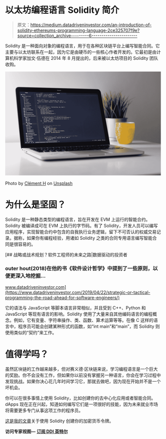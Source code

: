 # 以太坊编程语言 Solidity 简介

> 原文：<https://medium.datadriveninvestor.com/an-introduction-of-solidity-ethereums-programming-language-2ce325707f9e?source=collection_archive---------6----------------------->

Solidity 是一种面向对象的编程语言，用于在各种区块链平台上编写智能合同。它主要与以太坊联系在一起，因为它是由硬币的一些核心作者开发的。它最初是由计算机科学家加文·伍德在 2014 年 8 月提出的，后来被以太坊项目的 Solidity 团队收购。

![](img/b052f688b4e4f66ed066a072c2f5c435.png)

Photo by [Clément H](https://unsplash.com/@clemhlrdt?utm_source=medium&utm_medium=referral) on [Unsplash](https://unsplash.com?utm_source=medium&utm_medium=referral)

# 为什么是坚固？

Solidity 是一种静态类型的编程语言，旨在开发在 EVM 上运行的智能合约。Solidity 被编译成可在 EVM 上执行的字节码。有了 Solidity，开发人员可以编写应用程序，实现智能合约中包含的自我执行业务逻辑，留下不可否认的权威交易记录。据称，如果你有编程经验，用诸如 Solidity 之类的合同专用语言编写智能合同是很容易的。

[](https://www.datadriveninvestor.com/2019/04/22/strategic-or-tactical-programming-the-road-ahead-for-software-engineers/) [## 战略或战术规划？软件工程师的未来之路|数据驱动的投资者

### outer hout(2018)在他的书《软件设计哲学》中提到了一些原则，以便更深入地挖掘…

www.datadriveninvestor.com](https://www.datadriveninvestor.com/2019/04/22/strategic-or-tactical-programming-the-road-ahead-for-software-engineers/) 

它的语法与 JavaScript 等脚本语言非常相似，并且受到 C++、Python 和 JavaScript 等现有语言的影响。Solidity 使用了大量来自其他编码语言的编程概念。例如，它有变量、字符串操作、类、函数、算术运算等等。在像 C 这样的语言中，程序员可能会创建某种形式的函数，如“int main”和“main”，而 Solidity 则使用类似的“契约”来工作。

# 值得学吗？

虽然区块链的工作越来越多，但对赛义德·区块链来说，学习编程语言是一个巨大的奖励。你不会没有工作，但如果你以前没有掌握另一种语言，你会在学习过程中发现挑战。如果你决心花几年时间学习它，那就去做吧，因为现在开始并不是一个坏机会。

你可以在很多事情上使用 Solidity，比如创建你的去中心化应用或者智能合同。dApps 现在正在兴起，知道如何编写它们是一项很好的技能，因为未来就业市场将需要更多专门从事这项工作的程序员。

[这是我的文章](https://levelup.gitconnected.com/how-to-create-a-cryptocurrency-token-15a898e2bb8d)关于使用 Solidity 创建你的加密货币令牌。

**访问专家视图—** [**订阅 DDI 英特尔**](https://datadriveninvestor.com/ddi-intel)